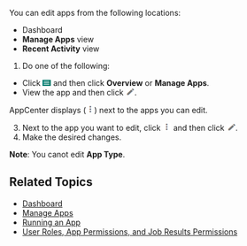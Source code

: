You can edit apps from the following locations:
* Dashboard
* **Manage Apps** view
* **Recent Activity** view 

1. Do one of the following:
 * Click ![menu button](images/menu-button.png) and then click **Overview** or **Manage Apps**. 
 * View the app and then click ![edit button](images/edit-app.png).

  AppCenter displays (![more options](images/more-options.png)) next to the apps you can edit.

3. Next to the app you want to edit, click ![more options](images/more-options.png) and then click ![edit button](images/edit-app.png).
4. Make the desired changes.
 
  **Note**: You canot edit **App Type**.

## Related Topics
* [Dashboard](overview.md)
* [Manage Apps](manage-apps.md)
* [Running an App](running-app.md)
* [User Roles, App Permissions, and Job Results Permissions](app-permission-user-role.md)

